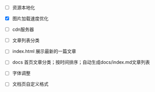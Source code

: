 - [ ] 资源本地化
- [x] 图片加载速度优化
- [ ] cdn服务器

- [ ] 文章列表分类
- [ ] index.html 展示最新的一篇文章
- [ ] docs 首页文章分类；按时间排序；自动生成docs/index.md文章列表

- [ ] 字体调整
- [ ] 文档页自定义格式